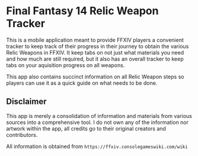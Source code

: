 # Final Fantasy 14 Relic Weapon Tracker

This is a mobile application meant to provide FFXIV players a convenient tracker to keep track of their progress in their journey to obtain the various Relic Weapons in FFXIV. It keep tabs on not just what materials you need and how much are still required, but it also has an overall tracker to keep tabs on your aquisition progress on all weapons.

This app also contains succinct information on all Relic Weapon steps so players can use it as a quick guide on what needs to be done.

## Disclaimer

This app is merely a consolidation of information and materials from various sources into a comprehensive tool. I do not own any of the information nor artwork within the app, all credits go to their original creators and contributors.

All information is obtained from `https://ffxiv.consolegameswiki.com/wiki`
